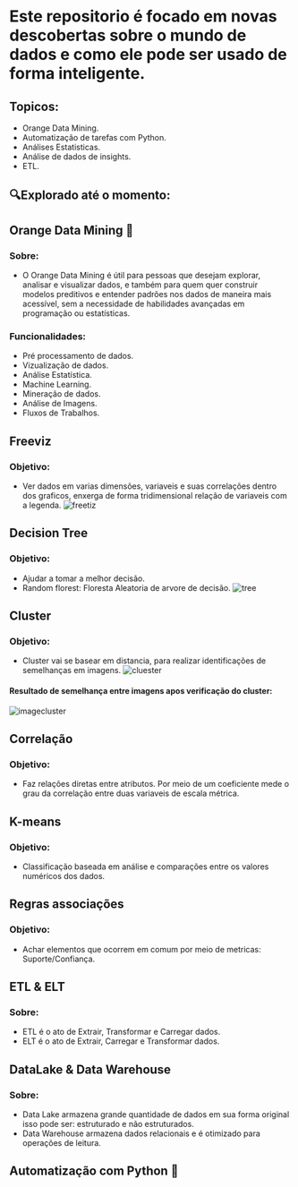 # Este repositorio é focado em novas descobertas sobre o mundo de dados e como ele pode ser usado de forma inteligente.

## Topicos:
- Orange Data Mining.
- Automatização de tarefas com Python.
- Análises Estatisticas.
- Análise de dados de insights.
- ETL.

## 🔍Explorado até o momento:

## Orange Data Mining 🍊

### Sobre:
- O Orange Data Mining é útil para pessoas que desejam explorar, analisar e visualizar dados, e também para quem quer construir modelos preditivos e entender padrões nos dados de maneira mais acessível, sem a necessidade de habilidades avançadas em programação ou estatísticas.

### Funcionalidades:
- Pré processamento de dados.
- Vizualização de dados.
- Análise Estatística.
- Machine Learning.
- Mineração de dados.
- Análise de Imagens.
- Fluxos de Trabalhos.

## Freeviz
### Objetivo:
- Ver dados em varias dimensões, variaveis e suas correlações dentro dos graficos, enxerga de forma tridimensional relação de variaveis com a legenda.
![freetiz](https://github.com/user-attachments/assets/4fee4773-b5bc-4c76-9086-caab25cfdc21)

## Decision Tree
### Objetivo:
- Ajudar a tomar a melhor decisão.
- Random florest: Floresta Aleatoria de arvore de decisão.
![tree](https://github.com/user-attachments/assets/8e2f7808-f078-4ac4-aa15-d3e16848c7f1)

## Cluster
### Objetivo:
- Cluster vai se basear em distancia, para realizar identificações de semelhanças em imagens.
![cluester](https://github.com/user-attachments/assets/3e53bdfd-5748-4a64-9bde-4df5e15b45e4)

#### Resultado de semelhança entre imagens apos verificação do cluster:
![imagecluster](https://github.com/user-attachments/assets/b5081dc0-3aa5-45c1-9fc0-f0e2f6a66947)

## Correlação
### Objetivo:
- Faz relações diretas entre atributos. Por meio de um coeficiente mede o grau da correlação entre duas variaveis de escala métrica.

## K-means
### Objetivo:
- Classificação baseada em análise e comparações entre os valores numéricos dos dados.

## Regras associações
### Objetivo:
- Achar elementos que ocorrem em comum por meio de metricas: Suporte/Confiança.


## ETL & ELT  

### Sobre:
- ETL é o ato de Extrair, Transformar e Carregar dados.
- ELT é o ato de Extrair, Carregar e Transformar dados.

## DataLake & Data Warehouse

### Sobre:
- Data Lake armazena grande quantidade de dados em sua forma original isso pode ser: estruturado e não estruturados.
- Data Warehouse armazena dados relacionais e é otimizado para operações de leitura.

## Automatização com Python 🐍
